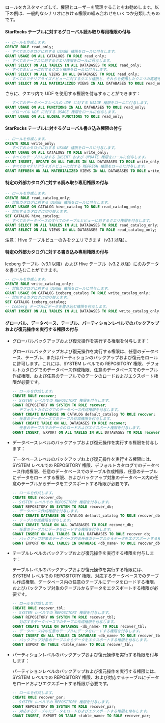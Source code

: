 
ロールをカスタマイズして、権限とユーザーを管理することをお勧めします。以下の例は、一般的なシナリオにおける権限の組み合わせをいくつか分類したものです。

#### StarRocks テーブルに対するグローバル読み取り専用権限の付与

   ```SQL
   -- ロールを作成します。
   CREATE ROLE read_only;
   -- すべてのカタログに対する USAGE 権限をロールに付与します。
   GRANT USAGE ON ALL CATALOGS TO ROLE read_only;
   -- すべてのテーブルに対するクエリ権限をロールに付与します。
   GRANT SELECT ON ALL TABLES IN ALL DATABASES TO ROLE read_only;
   -- すべてのビューに対するクエリ権限をロールに付与します。
   GRANT SELECT ON ALL VIEWS IN ALL DATABASES TO ROLE read_only;
   -- すべてのマテリアライズドビューに対するクエリ権限と、それらを使用したクエリの高速化権限をロールに付与します。
   GRANT SELECT ON ALL MATERIALIZED VIEWS IN ALL DATABASES TO ROLE read_only;
   ```

   さらに、クエリ内で UDF を使用する権限を付与することができます：

   ```SQL
   -- すべてのデータベースレベルの UDF に対する USAGE 権限をロールに付与します。
   GRANT USAGE ON ALL FUNCTIONS IN ALL DATABASES TO ROLE read_only;
   -- グローバル UDF に対する USAGE 権限をロールに付与します。
   GRANT USAGE ON ALL GLOBAL FUNCTIONS TO ROLE read_only;
   ```

#### StarRocks テーブルに対するグローバル書き込み権限の付与

   ```SQL
   -- ロールを作成します。
   CREATE ROLE write_only;
   -- すべてのカタログに対する USAGE 権限をロールに付与します。
   GRANT USAGE ON ALL CATALOGS TO ROLE write_only;
   -- すべてのテーブルに対する INSERT および UPDATE 権限をロールに付与します。
   GRANT INSERT, UPDATE ON ALL TABLES IN ALL DATABASES TO ROLE write_only;
   -- すべてのマテリアライズドビューに対する REFRESH 権限をロールに付与します。
   GRANT REFRESH ON ALL MATERIALIZED VIEWS IN ALL DATABASES TO ROLE write_only;
   ```

#### 特定の外部カタログに対する読み取り専用権限の付与

   ```SQL
   -- ロールを作成します。
   CREATE ROLE read_catalog_only;
   -- 対象カタログに対する USAGE 権限をロールに付与します。
   GRANT USAGE ON CATALOG hive_catalog TO ROLE read_catalog_only;
   -- 対応するカタログに切り替えます。
   SET CATALOG hive_catalog;
   -- すべてのデータベースのすべてのテーブルとビューに対するクエリ権限を付与します。
   GRANT SELECT ON ALL TABLES IN ALL DATABASES TO ROLE read_catalog_only;
   GRANT SELECT ON ALL VIEWS IN ALL DATABASES TO ROLE read_catalog_only;
   ```

   注意：Hive テーブルビューのみをクエリできます（v3.1 以降）。

#### 特定の外部カタログに対する書き込み専用権限の付与

Iceberg テーブル（v3.1 以降）および Hive テーブル（v3.2 以降）にのみデータを書き込むことができます。

   ```SQL
   -- ロールを作成します。
   CREATE ROLE write_catalog_only;
   -- 対象カタログに対する USAGE 権限をロールに付与します。
   GRANT USAGE ON CATALOG iceberg_catalog TO ROLE write_catalog_only;
   -- 対応するカタログに切り替えます。
   SET CATALOG iceberg_catalog;
   -- Iceberg テーブルにデータを書き込む権限を付与します。
   GRANT INSERT ON ALL TABLES IN ALL DATABASES TO ROLE write_catalog_only;
   ```

#### グローバル、データベース、テーブル、パーティションレベルでのバックアップおよび復元操作を実行する権限の付与

- グローバルバックアップおよび復元操作を実行する権限を付与します：

     グローバルバックアップおよび復元操作を実行する権限は、任意のデータベース、テーブル、またはパーティションのバックアップおよび復元をロールに許可します。これには、SYSTEM レベルでの REPOSITORY 権限、デフォルトカタログでのデータベース作成権限、任意のデータベースでのテーブル作成権限、および任意のテーブルでのデータのロードおよびエクスポート権限が必要です。

     ```SQL
     -- ロールを作成します。
     CREATE ROLE recover;
     -- SYSTEM レベルでの REPOSITORY 権限を付与します。
     GRANT REPOSITORY ON SYSTEM TO ROLE recover;
     -- デフォルトカタログでのデータベース作成権限を付与します。
     GRANT CREATE DATABASE ON CATALOG default_catalog TO ROLE recover;
     -- 任意のデータベースでのテーブル作成権限を付与します。
     GRANT CREATE TABLE ON ALL DATABASES TO ROLE recover;
     -- 任意のテーブルでのデータのロードおよびエクスポート権限を付与します。
     GRANT INSERT, EXPORT ON ALL TABLES IN ALL DATABASES TO ROLE recover;
     ```

- データベースレベルのバックアップおよび復元操作を実行する権限を付与します：

     データベースレベルのバックアップおよび復元操作を実行する権限には、SYSTEM レベルでの REPOSITORY 権限、デフォルトカタログでのデータベース作成権限、任意のデータベースでのテーブル作成権限、任意のテーブルにデータをロードする権限、およびバックアップ対象のデータベース内の任意のテーブルからデータをエクスポートする権限が必要です。

     ```SQL
     -- ロールを作成します。
     CREATE ROLE recover_db;
     -- SYSTEM レベルでの REPOSITORY 権限を付与します。
     GRANT REPOSITORY ON SYSTEM TO ROLE recover_db;
     -- データベース作成権限を付与します。
     GRANT CREATE DATABASE ON CATALOG default_catalog TO ROLE recover_db;
     -- テーブル作成権限を付与します。
     GRANT CREATE TABLE ON ALL DATABASES TO ROLE recover_db;
     -- 任意のテーブルにデータをロードする権限を付与します。
     GRANT INSERT ON ALL TABLES IN ALL DATABASES TO ROLE recover_db;
     -- バックアップ対象のデータベース内の任意のテーブルからデータをエクスポートする権限を付与します。
     GRANT EXPORT ON ALL TABLES IN DATABASE <db_name> TO ROLE recover_db;
     ```

- テーブルレベルのバックアップおよび復元操作を実行する権限を付与します：

     テーブルレベルのバックアップおよび復元操作を実行する権限には、SYSTEM レベルでの REPOSITORY 権限、対応するデータベースでのテーブル作成権限、データベース内の任意のテーブルにデータをロードする権限、およびバックアップ対象のテーブルからデータをエクスポートする権限が必要です。

     ```SQL
     -- ロールを作成します。
     CREATE ROLE recover_tbl;
     -- SYSTEM レベルでの REPOSITORY 権限を付与します。
     GRANT REPOSITORY ON SYSTEM TO ROLE recover_tbl;
     -- 対応するデータベースでのテーブル作成権限を付与します。
     GRANT CREATE TABLE ON DATABASE <db_name> TO ROLE recover_tbl;
     -- データベース内の任意のテーブルにデータをロードする権限を付与します。
     GRANT INSERT ON ALL TABLES IN DATABASE <db_name> TO ROLE recover_tbl;
     -- バックアップ対象のテーブルからデータをエクスポートする権限を付与します。
     GRANT EXPORT ON TABLE <table_name> TO ROLE recover_tbl;     
     ```

- パーティションレベルのバックアップおよび復元操作を実行する権限を付与します：

     パーティションレベルのバックアップおよび復元操作を実行する権限には、SYSTEM レベルでの REPOSITORY 権限、および対応するテーブルにデータをロードおよびエクスポートする権限が必要です。

     ```SQL
     -- ロールを作成します。
     CREATE ROLE recover_par;
     -- SYSTEM レベルでの REPOSITORY 権限を付与します。
     GRANT REPOSITORY ON SYSTEM TO ROLE recover_par;
     -- 対応するテーブルにデータをロードおよびエクスポートする権限を付与します。
     GRANT INSERT, EXPORT ON TABLE <table_name> TO ROLE recover_par;
     ```
